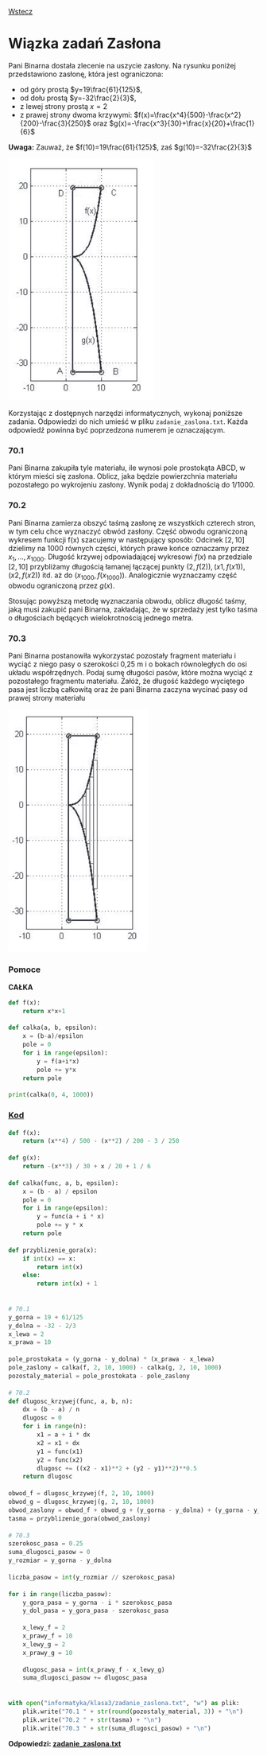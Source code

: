 [Wstecz](../informatyka.md)

# Wiązka zadań Zasłona

Pani Binarna dostała zlecenie na uszycie zasłony. Na rysunku poniżej przedstawiono zasłonę, która jest ograniczona:

-   od góry prostą $`y=19\frac{61}{125}`$,
-   od dołu prostą $`y=-32\frac{2}{3}`$,
-   z lewej strony prostą $`x=2`$
-   z prawej strony dwoma krzywymi: $`f(x)=\frac{x^4}{500}-\frac{x^2}{200}-\frac{3}{250}`$ oraz $`g(x)=-\frac{x^3}{30}+\frac{x}{20}+\frac{1}{6}`$

**Uwaga:** Zauważ, że $`f(10)=19\frac{61}{125}`$, zaś $`g(10)=-32\frac{2}{3}`$

![](zaslona-pomocniczy-1.png)

Korzystając z dostępnych narzędzi informatycznych, wykonaj poniższe zadania. Odpowiedzi do nich umieść w pliku `zadanie_zaslona.txt`. Każda odpowiedź powinna być poprzedzona numerem je oznaczającym.

### 70.1

Pani Binarna zakupiła tyle materiału, ile wynosi pole prostokąta ABCD, w którym mieści się zasłona. Oblicz, jaka będzie powierzchnia materiału pozostałego po wykrojeniu zasłony. Wynik podaj z dokładnością do 1/1000.

### 70.2

Pani Binarna zamierza obszyć taśmą zasłonę ze wszystkich czterech stron, w tym celu chce wyznaczyć obwód zasłony. Część obwodu ograniczoną wykresem funkcji f(x) szacujemy w następujący sposób: Odcinek $`[2,10]`$ dzielimy na 1000 równych części, których prawe końce oznaczamy przez $`x_1,...,x_{1000}`$. Długość krzywej odpowiadającej wykresowi $`f(x)`$ na przedziale $`[2,10]`$ przybliżamy długością łamanej łączącej punkty $`(2, f(2)), (x1, f(x1)), (x2, f(x2))`$ itd. aż do $`(x_{1000}, f(x_{1000}))`$. Analogicznie wyznaczamy część obwodu ograniczoną przez $`g(x)`$.

Stosując powyższą metodę wyznaczania obwodu, oblicz długość taśmy, jaką musi zakupić pani Binarna, zakładając, że w sprzedaży jest tylko taśma o długościach będących wielokrotnością jednego metra.

### 70.3

Pani Binarna postanowiła wykorzystać pozostały fragment materiału i wyciąć z niego pasy o szerokości 0,25 m i o bokach równoległych do osi układu współrzędnych. Podaj sumę długości pasów, które można wyciąć z pozostałego fragmentu materiału. Załóż, że długość każdego wyciętego pasa jest liczbą całkowitą oraz że pani Binarna zaczyna wycinać pasy od prawej strony materiału

![](zaslona-pomocniczy-2.png)

### Pomoce

**CAŁKA**

```py
def f(x):
    return x*x+1

def calka(a, b, epsilon):
    x = (b-a)/epsilon
    pole = 0
    for i in range(epsilon):
        y = f(a+i*x)
        pole += y*x
    return pole

print(calka(0, 4, 1000))
```

### [Kod](wiazka-zadan-zaslona.py)

```python
def f(x):
    return (x**4) / 500 - (x**2) / 200 - 3 / 250

def g(x):
    return -(x**3) / 30 + x / 20 + 1 / 6

def calka(func, a, b, epsilon):
    x = (b - a) / epsilon
    pole = 0
    for i in range(epsilon):
        y = func(a + i * x)
        pole += y * x
    return pole

def przyblizenie_gora(x):
    if int(x) == x:
        return int(x)
    else:
        return int(x) + 1


# 70.1
y_gorna = 19 + 61/125
y_dolna = -32 - 2/3
x_lewa = 2
x_prawa = 10

pole_prostokata = (y_gorna - y_dolna) * (x_prawa - x_lewa)
pole_zaslony = calka(f, 2, 10, 1000) - calka(g, 2, 10, 1000)
pozostaly_material = pole_prostokata - pole_zaslony

# 70.2
def dlugosc_krzywej(func, a, b, n):
    dx = (b - a) / n
    dlugosc = 0
    for i in range(n):
        x1 = a + i * dx
        x2 = x1 + dx
        y1 = func(x1)
        y2 = func(x2)
        dlugosc += ((x2 - x1)**2 + (y2 - y1)**2)**0.5
    return dlugosc

obwod_f = dlugosc_krzywej(f, 2, 10, 1000)
obwod_g = dlugosc_krzywej(g, 2, 10, 1000)
obwod_zaslony = obwod_f + obwod_g + (y_gorna - y_dolna) + (y_gorna - y_dolna) # Dodajemy dwa boki pionowe
tasma = przyblizenie_gora(obwod_zaslony)

# 70.3
szerokosc_pasa = 0.25
suma_dlugosci_pasow = 0
y_rozmiar = y_gorna - y_dolna

liczba_pasow = int(y_rozmiar // szerokosc_pasa)

for i in range(liczba_pasow):
    y_gora_pasa = y_gorna - i * szerokosc_pasa
    y_dol_pasa = y_gora_pasa - szerokosc_pasa

    x_lewy_f = 2
    x_prawy_f = 10
    x_lewy_g = 2
    x_prawy_g = 10

    dlugosc_pasa = int(x_prawy_f - x_lewy_g)
    suma_dlugosci_pasow += dlugosc_pasa


with open("informatyka/klasa3/zadanie_zaslona.txt", "w") as plik:
    plik.write("70.1 " + str(round(pozostaly_material, 3)) + "\n")
    plik.write("70.2 " + str(tasma) + "\n")
    plik.write("70.3 " + str(suma_dlugosci_pasow) + "\n")
```

**Odpowiedzi: [zadanie_zaslona.txt](zadanie_zaslona.txt)**
